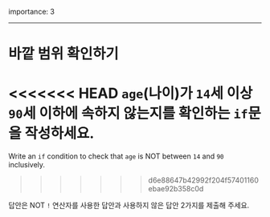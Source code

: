 importance: 3

---

# 바깥 범위 확인하기

<<<<<<< HEAD
`age`(나이)가 `14`세 이상 `90`세 이하에 속하지 않는지를 확인하는 `if`문을 작성하세요.
=======
Write an `if` condition to check that `age` is NOT between `14` and `90` inclusively.
>>>>>>> d6e88647b42992f204f57401160ebae92b358c0d

답안은 NOT `!` 연산자를 사용한 답안과 사용하지 않은 답안 2가지를 제출해 주세요.
